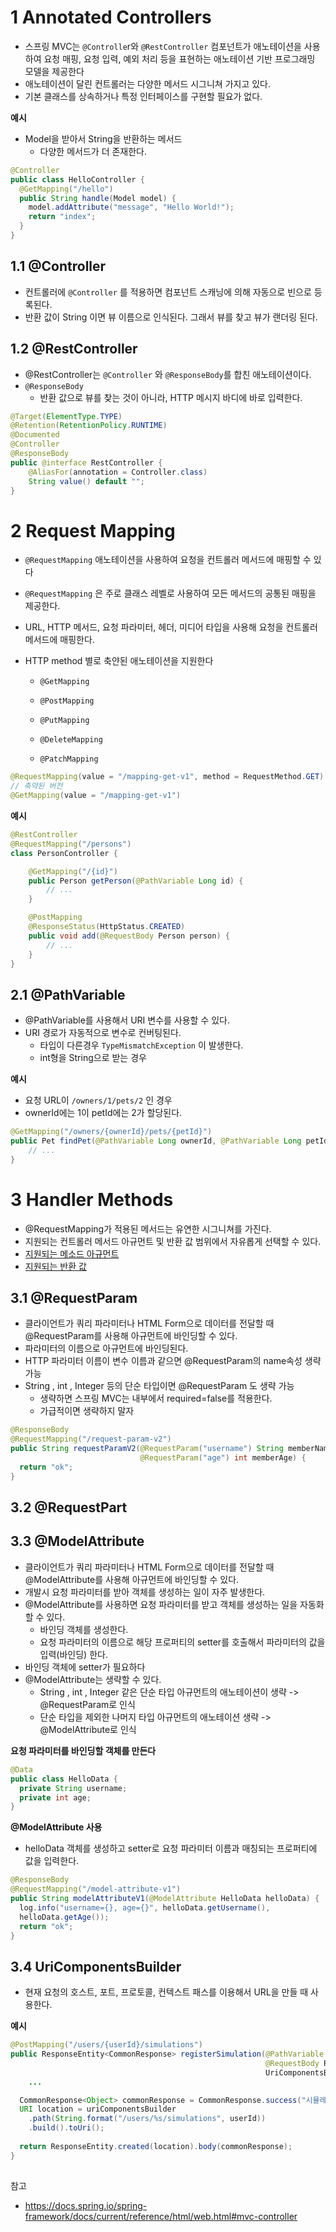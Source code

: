 # 1 Annotated Controllers

* 스프링 MVC는 `@Controlle`r와 `@RestController` 컴포넌트가 애노테이션을 사용하여 요청 매핑, 요청 입력, 예외 처리 등을 표현하는 애노테이션 기반 프로그래밍 모델을 제공한다
* 애노테이션이 달린 컨트롤러는 다양한 메서드 시그니쳐 가지고 있다.
* 기본 클래스를 상속하거나 특정 인터페이스를 구현할 필요가 없다. 

**예시**

* Model을 받아서 String을 반환하는 메서드
  * 다양한 메서드가 더 존재한다.

```java
@Controller
public class HelloController {
  @GetMapping("/hello")
  public String handle(Model model) {
    model.addAttribute("message", "Hello World!");
    return "index";
  }
}
```



## 1.1 @Controller

* 컨트롤러에 `@Controller` 를 적용하면 컴포넌트 스캐닝에 의해 자동으로 빈으로 등록된다.
* 반환 값이 String 이면 뷰 이름으로 인식된다. 그래서 뷰를 찾고 뷰가 랜더링 된다.



## 1.2 @RestController

* @RestController는 `@Controller` 와 `@ResponseBody`를 합친 애노테이션이다.
* `@ResponseBody`
  * 반환 값으로 뷰를 찾는 것이 아니라, HTTP 메시지 바디에 바로 입력한다.

```java
@Target(ElementType.TYPE)
@Retention(RetentionPolicy.RUNTIME)
@Documented
@Controller
@ResponseBody
public @interface RestController {
	@AliasFor(annotation = Controller.class)
	String value() default "";
}
```



# 2 Request Mapping

* `@RequestMapping` 애노테이션을 사용하여 요청을 컨트롤러 메서드에 매핑할 수 있다

* `@RequestMapping` 은 주로 클래스 레벨로 사용하여 모든 메서드의 공통된 매핑을 제공한다.

* URL, HTTP 메서드, 요청 파라미터, 헤더, 미디어 타입을 사용해 요청을 컨트롤러 메서드에 매핑한다.

* HTTP method 별로 축얀된 애노테이션을 지원한다
  * `@GetMapping`

  * `@PostMapping`

  * `@PutMapping`

  * `@DeleteMapping`

  * `@PatchMapping`


```java
@RequestMapping(value = "/mapping-get-v1", method = RequestMethod.GET)
// 축약된 버전
@GetMapping(value = "/mapping-get-v1")
```

**예시**

```java
@RestController
@RequestMapping("/persons")
class PersonController {

    @GetMapping("/{id}")
    public Person getPerson(@PathVariable Long id) {
        // ...
    }

    @PostMapping
    @ResponseStatus(HttpStatus.CREATED)
    public void add(@RequestBody Person person) {
        // ...
    }
}
```



## 2.1 **@PathVariable**

* @PathVariable를 사용해서 URI 변수를 사용할 수 있다.
* URI 경로가 자동적으로 변수로 컨버팅된다.
  * 타입이 다른경우 `TypeMismatchException` 이 발생한다.
  * int형을 String으로 받는 경우



**예시**

* 요청 URL이 `/owners/1/pets/2` 인 경우
* ownerId에는 1이 petId에는 2가 할당된다.

```java
@GetMapping("/owners/{ownerId}/pets/{petId}")
public Pet findPet(@PathVariable Long ownerId, @PathVariable Long petId) {
    // ...
}
```



# 3 Handler Methods

* @RequestMapping가 적용된 메서드는 유연한 시그니쳐를 가진다.
* 지원되는 컨트롤러 메서드 아규먼트 및 반환 값 범위에서 자유롭게 선택할 수 있다.
* [지원되는 메소드 아규먼트](https://docs.spring.io/spring-framework/docs/current/reference/html/web.html#mvc-ann-arguments)
* [지원되는 반환 값](https://docs.spring.io/spring-framework/docs/current/reference/html/web.html#mvc-ann-return-types)



## 3.1 @RequestParam

* 클라이언트가 쿼리 파라미터나 HTML Form으로 데이터를 전달할 때 @RequestParam를 사용해 아규먼트에 바인딩할 수 있다.
* 파라미터의 이름으로 아규먼트에 바인딩된다.
* HTTP 파라미터 이름이 변수 이름과 같으면 @RequestParam의 name속성 생략 가능
* String , int , Integer 등의 단순 타입이면 @RequestParam 도 생략 가능
  * 생략하면 스프링 MVC는 내부에서 required=false를 적용한다.
  * 가급적이면 생략하지 말자

```java
@ResponseBody
@RequestMapping("/request-param-v2")
public String requestParamV2(@RequestParam("username") String memberName, 
                             @RequestParam("age") int memberAge) {
  return "ok";
}
```



## 3.2 @RequestPart





## 3.3 @ModelAttribute

* 클라이언트가 쿼리 파라미터나 HTML Form으로 데이터를 전달할 때 @ModelAttribute를 사용해 아규먼트에 바인딩할 수 있다.
* 개발시 요청 파라미터를 받아 객체를 생성하는 일이 자주 발생한다.
* @ModelAttribute를 사용하면 요청 파라미터를 받고 객체를 생성하는 일을 자동화할 수 있다.
  * 바인딩 객체를 생성한다.
  * 요청 파라미터의 이름으로 해당 프로퍼티의 setter를 호출해서 파라미터의 값을 입력(바인딩) 한다.
* 바인딩 객체에 setter가 필요하다
* @ModelAttribute는 생략할 수 있다.
  * String , int , Integer 같은 단순 타입 아규먼트의 애노테이션이 생략 -> @RequestParam로 인식
  * 단순 타입을 제외한 나머지 타입 아규먼트의 애노테이션 생략 -> @ModelAttribute로 인식

**요청 파라미터를 바인딩할 객체를 만든다**

```java
@Data
public class HelloData {
  private String username;
  private int age;
}
```

**@ModelAttribute 사용**

* helloData 객체를 생성하고 setter로 요청 파라미터 이름과 매칭되는 프로퍼티에 값을 입력한다.

```java
@ResponseBody
@RequestMapping("/model-attribute-v1")
public String modelAttributeV1(@ModelAttribute HelloData helloData) {
  log.info("username={}, age={}", helloData.getUsername(),
  helloData.getAge());
  return "ok";
}
```



## 3.4 UriComponentsBuilder

* 현재 요청의 호스트, 포트, 프로토콜, 컨텍스트 패스를 이용해서 URL을 만들 때 사용한다.

**예시**

```java
@PostMapping("/users/{userId}/simulations")
public ResponseEntity<CommonResponse> registerSimulation(@PathVariable String userId,
                                                         @RequestBody RegisterSimulationRequest request,
                                                         UriComponentsBuilder uriComponentsBuilder){
	...

  CommonResponse<Object> commonResponse = CommonResponse.success("시뮬레이션 생성 요청 확인", null);
  URI location = uriComponentsBuilder
    .path(String.format("/users/%s/simulations", userId))
    .build().toUri();
  
  return ResponseEntity.created(location).body(commonResponse);
}
```



## 



참고

* https://docs.spring.io/spring-framework/docs/current/reference/html/web.html#mvc-controller
